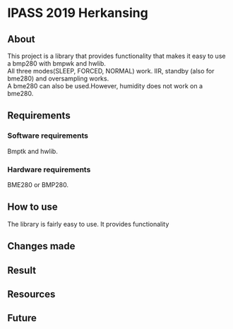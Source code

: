 # IPASS 2019 Herkansing
## About
This project is a library that provides functionality that makes it easy to use a bmp280 with bmpwk and hwlib.<br/>
All three modes(SLEEP, FORCED, NORMAL) work. IIR, standby (also for bme280) and oversampling works.<br/>
A bme280 can also be used.However, humidity does not work on a bme280.<br/>
## Requirements
### Software requirements
Bmptk and hwlib.
### Hardware requirements
BME280 or BMP280.

## How to use
The library is fairly easy to use. It provides functionality
## Changes made
## Result
## Resources
## Future
